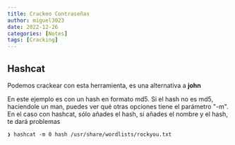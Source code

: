 ```yaml
---
title: Crackeo Contraseñas
author: miguel3023
date: 2022-12-26
categories: [Notes]
tags: [Cracking]
---
```


## Hashcat

Podemos crackear con esta herramienta, es una alternativa a **john** 

En este ejemplo es con un hash en formato md5. Si el hash no es md5, haciendole un man, puedes ver qué otras opciones tiene el parámetro "-m". En el caso con hashcat, sólo añades el hash, si añades el nombre y el hash, te dará problemas

```
❯ hashcat -m 0 hash /usr/share/wordlists/rockyou.txt
```
